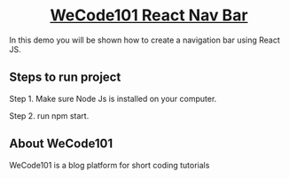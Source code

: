 <h1 align="center"><a href="https://wecode101.com/react_nav_bar" target="_blank">WeCode101 React Nav Bar </a></h1>

In this demo you will be shown how to create a navigation bar using React JS.

## Steps to run project

Step 1. Make sure Node Js is installed on your computer.

Step 2. run npm start.

## About WeCode101

WeCode101 is a blog platform for short coding tutorials